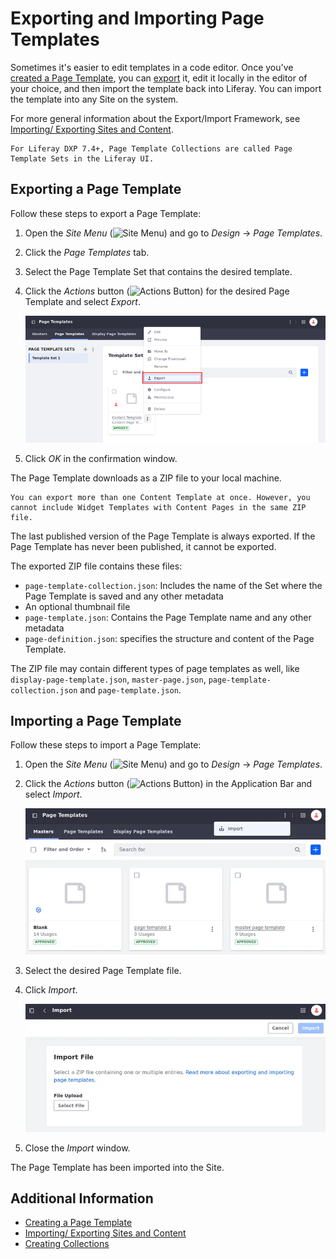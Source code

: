 # Exporting and Importing Page Templates

Sometimes it's easier to edit templates in a code editor. Once you've [created a Page Template](./creating-a-page-template.md), you can [export](../../sites/exporting-importing-site-pages-and-content.md) it, edit it locally in the editor of your choice, and then import the template back into Liferay. You can import the template into any Site on the system.

For more general information about the Export/Import Framework, see [Importing/ Exporting Sites and Content](../../sites/exporting-importing-site-pages-and-content.md).

```{note}
For Liferay DXP 7.4+, Page Template Collections are called Page Template Sets in the Liferay UI.
```

## Exporting a Page Template

Follow these steps to export a Page Template:

1. Open the *Site Menu* (![Site Menu](../../../images/icon-product-menu.png)) and go to *Design* &rarr; *Page Templates*.

1. Click the *Page Templates* tab.

1. Select the Page Template Set that contains the desired template.

1. Click the *Actions* button (![Actions Button](../../../images/icon-actions.png)) for the desired Page Template and select *Export*.

   ![Click Export to export your Page Template as a Zip.](./exporting-and-importing-page-templates/images/01.png)

1. Click *OK* in the confirmation window.

The Page Template downloads as a ZIP file to your local machine.

```{tip}
You can export more than one Content Template at once. However, you cannot include Widget Templates with Content Pages in the same ZIP file.
```

The last published version of the Page Template is always exported. If the Page Template has never been published, it cannot be exported.

The exported ZIP file contains these files:

* `page-template-collection.json`: Includes the name of the Set where the Page Template is saved and any other metadata
* An optional thumbnail file
* `page-template.json`: Contains the Page Template name and any other metadata
* `page-definition.json`: specifies the structure and content of the Page Template.

The ZIP file may contain different types of page templates as well, like `display-page-template.json`, `master-page.json`, `page-template-collection.json` and `page-template.json`.

## Importing a Page Template

Follow these steps to import a Page Template:

1. Open the *Site Menu* (![Site Menu](../../../images/icon-product-menu.png)) and go to *Design* &rarr; *Page Templates*.

1. Click the *Actions* button (![Actions Button](../../../images/icon-actions.png)) in the Application Bar and select *Import*.

   ![The Import function is located at the top right Options menu.](./exporting-and-importing-page-templates/images/02.png)

1. Select the desired Page Template file.

1. Click *Import*.

   ![Page Templates are imported as ZIP files.](./exporting-and-importing-page-templates/images/03.png)

1. Close the *Import* window.

The Page Template has been imported into the Site.

## Additional Information

* [Creating a Page Template](./creating-a-page-template.md)
* [Importing/ Exporting Sites and Content](../../sites/exporting-importing-site-pages-and-content.md)
* [Creating Collections](../../../content-authoring-and-management/collections-and-collection-pages/creating-collections.md)
